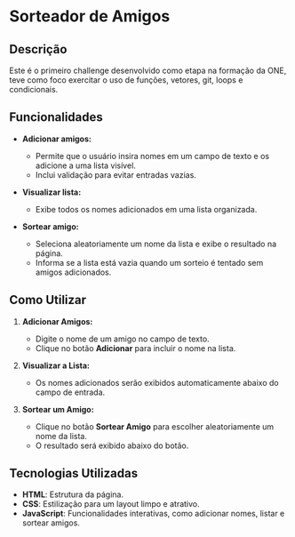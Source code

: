 # Sorteador de Amigos

## Descrição

Este é o primeiro challenge desenvolvido como etapa na formação da ONE, teve como foco exercitar o uso de funções, vetores, git, loops e condicionais.

## Funcionalidades

- **Adicionar amigos:**
  - Permite que o usuário insira nomes em um campo de texto e os adicione a uma lista visível.
  - Inclui validação para evitar entradas vazias.

- **Visualizar lista:**
  - Exibe todos os nomes adicionados em uma lista organizada.

- **Sortear amigo:**
  - Seleciona aleatoriamente um nome da lista e exibe o resultado na página.
  - Informa se a lista está vazia quando um sorteio é tentado sem amigos adicionados.

## Como Utilizar

1. **Adicionar Amigos:**
   - Digite o nome de um amigo no campo de texto.
   - Clique no botão **Adicionar** para incluir o nome na lista.

2. **Visualizar a Lista:**
   - Os nomes adicionados serão exibidos automaticamente abaixo do campo de entrada.

3. **Sortear um Amigo:**
   - Clique no botão **Sortear Amigo** para escolher aleatoriamente um nome da lista.
   - O resultado será exibido abaixo do botão.

## Tecnologias Utilizadas

- **HTML**: Estrutura da página.
- **CSS**: Estilização para um layout limpo e atrativo.
- **JavaScript**: Funcionalidades interativas, como adicionar nomes, listar e sortear amigos.

